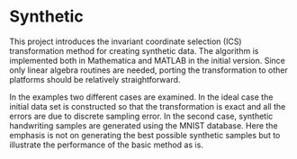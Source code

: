 # Synthetic

This project introduces the invariant coordinate selection (ICS) transformation method for creating synthetic data.
The algorithm is implemented both in Mathematica and MATLAB in the initial version. Since only linear algebra routines
are needed, porting the transformation to other platforms should be relatively straightforward.

In the examples two different cases are examined. In the ideal case the initial data set is constructed so that the
transformation is exact and all the errors are due to discrete sampling error. In the second case, synthetic handwriting
samples are generated using the MNIST database. Here the emphasis is not on generating the best possible synthetic
samples but to illustrate the performance of the basic method as is.
